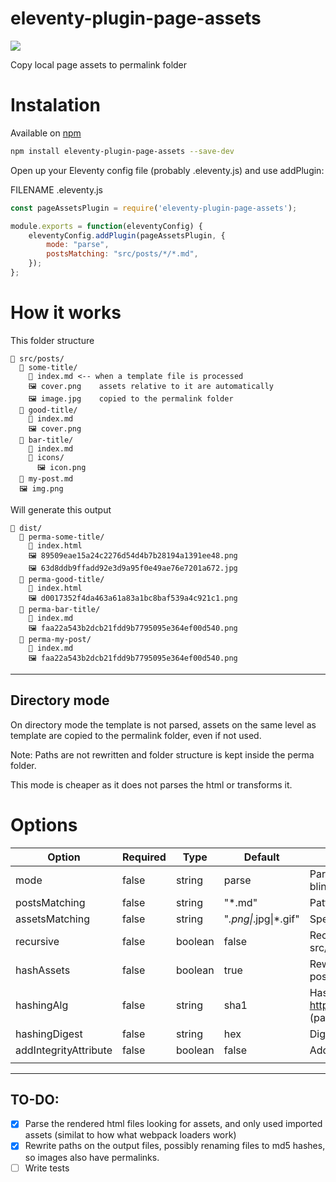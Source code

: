 
# eleventy-plugin-page-assets

![](https://user-images.githubusercontent.com/3372598/175796506-7b646059-80c6-4882-856a-2a8f689421e3.png)

Copy local page assets to permalink folder

# Instalation

Available on [npm](https://www.npmjs.com/package/eleventy-plugin-page-assets)

```sh
npm install eleventy-plugin-page-assets --save-dev
```

Open up your Eleventy config file (probably .eleventy.js) and use addPlugin:

FILENAME .eleventy.js

```js
const pageAssetsPlugin = require('eleventy-plugin-page-assets');

module.exports = function(eleventyConfig) {
    eleventyConfig.addPlugin(pageAssetsPlugin, {
        mode: "parse",
        postsMatching: "src/posts/*/*.md",
    });
};
```


# How it works

This folder structure 
```
📁 src/posts/
  📁 some-title/
    📄 index.md <-- when a template file is processed
    🖼 cover.png    assets relative to it are automatically
    🖼 image.jpg    copied to the permalink folder
  📁 good-title/
    📄 index.md 
    🖼 cover.png
  📁 bar-title/
    📄 index.md
    📁 icons/ 
      🖼 icon.png
  📄 my-post.md
  🖼 img.png
```

Will generate this output
```
📁 dist/
  📁 perma-some-title/
    📄 index.html 
    🖼 89509eae15a24c2276d54d4b7b28194a1391ee48.png 
    🖼 63d8ddb9ffadd92e3d9a95f0e49ae76e7201a672.jpg 
  📁 perma-good-title/
    📄 index.html 
    🖼 d0017352f4da463a61a83a1bc8baf539a4c921c1.png
  📁 perma-bar-title/
    📄 index.md
    🖼 faa22a543b2dcb21fdd9b7795095e364ef00d540.png
  📁 perma-my-post/
    📄 index.md
    🖼 faa22a543b2dcb21fdd9b7795095e364ef00d540.png
```

----

## Directory mode

On directory mode the template is not parsed, assets on the same level as template are copied to the permalink folder, even if not used.

Note: Paths are not rewritten and folder structure is kept inside the perma folder.

This mode is cheaper as it does not parses the html or transforms it.


# Options

| Option                | Required | Type    | Default               | Description                                                                                                                                      |
|-----------------------|----------|---------|-----------------------|--------------------------------------------------------------------------------------------------------------------------------------------------|
| mode                  | false    | string  | parse                 | Parse mode will resolve assets referenced inside the template.  Directory mode blindly copies files on the folder as the template.               |
| postsMatching         | false    | string  | "*.md"                | Pattern (glob) filtering which templates to process                                                                                              |
| assetsMatching        | false    | string  | "*.png\|*.jpg\|*.gif" | Specify a pattern (glob) that matches which assets are going to be resolved                                                                      |
| recursive             | false    | boolean | false                 | Recursively scan assets under subdirectories (example src/posts/foo/bar/baz/img.jpg) (directory mode only)                                       |
| hashAssets            | false    | boolean | true                  | Rewrite filenames to hashes. This will flatten the paths to always be next to the post .html file. (parse mode only)                             |
| hashingAlg            | false    | string  | sha1                  | Hashing algorithm sha1\|md5\|sha256\|sha512   https://nodejs.org/api/crypto.html#crypto_crypto_createhash_algorithm_optionsetc (parse mode only) |
| hashingDigest         | false    | string  | hex                   | Digest of the hash hex\|base64 (parse mode only)                                                                                                 |
| addIntegrityAttribute | false    | boolean | false                 | Add a integrity attribute to the tag (parse mode only)                                                                                           |
|                       |          |         |                       |                                                                                                                                                  |


----

## TO-DO:

- [x] Parse the rendered html files looking for assets, and only used imported assets (similat to how what webpack loaders work)
- [x] Rewrite paths on the output files, possibly renaming files to md5 hashes, so images also have permalinks.
- [ ] Write tests 
